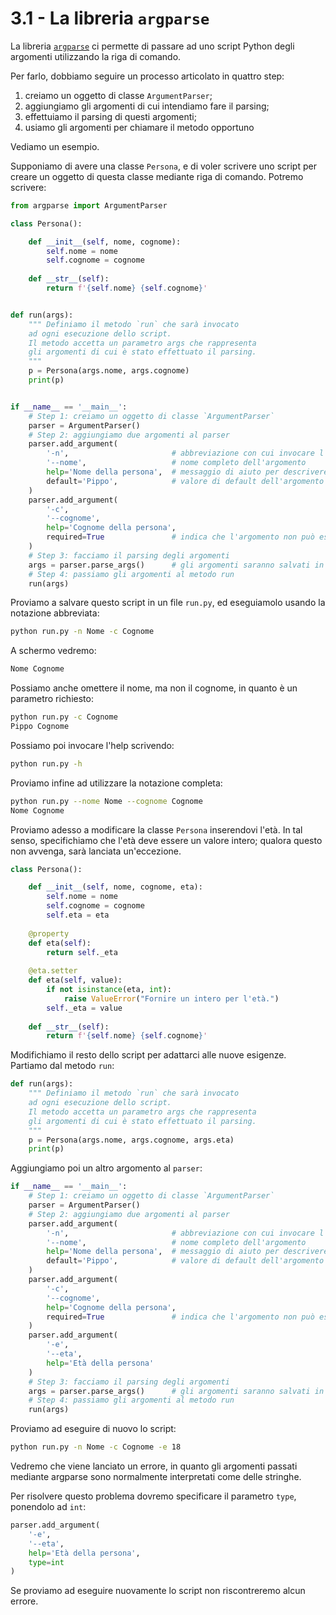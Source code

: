 # 3.1 - La libreria `argparse`

La libreria [`argparse`](https://docs.python.org/3/library/argparse.html) ci permette di passare ad uno script Python degli argomenti utilizzando la riga di comando.

Per farlo, dobbiamo seguire un processo articolato in quattro step:

1. creiamo un oggetto di classe `ArgumentParser`;
2. aggiungiamo gli argomenti di cui intendiamo fare il parsing;
3. effettuiamo il parsing di questi argomenti;
4. usiamo gli argomenti per chiamare il metodo opportuno

Vediamo un esempio.

Supponiamo di avere una classe `Persona`, e di voler scrivere uno script per creare un oggetto di questa classe mediante riga di comando. Potremo scrivere:

```py
from argparse import ArgumentParser

class Persona():

    def __init__(self, nome, cognome):
        self.nome = nome
        self.cognome = cognome
    
    def __str__(self):
        return f'{self.nome} {self.cognome}'


def run(args):
    """ Definiamo il metodo `run` che sarà invocato
    ad ogni esecuzione dello script.
    Il metodo accetta un parametro args che rappresenta
    gli argomenti di cui è stato effettuato il parsing.
    """
    p = Persona(args.nome, args.cognome)
    print(p)


if __name__ == '__main__':
    # Step 1: creiamo un oggetto di classe `ArgumentParser`
    parser = ArgumentParser()
    # Step 2: aggiungiamo due argomenti al parser
    parser.add_argument(
        '-n',                       # abbreviazione con cui invocare l'argomento
        '--nome',                   # nome completo dell'argomento
        help='Nome della persona',  # messaggio di aiuto per descrivere l'argomento
        default='Pippo',            # valore di default dell'argomento
    )
    parser.add_argument(
        '-c',
        '--cognome',
        help='Cognome della persona',
        required=True               # indica che l'argomento non può essere omesso
    )
    # Step 3: facciamo il parsing degli argomenti
    args = parser.parse_args()      # gli argomenti saranno salvati in args
    # Step 4: passiamo gli argomenti al metodo run
    run(args)
```

Proviamo a salvare questo script in un file `run.py`, ed eseguiamolo usando la notazione abbreviata:

```sh
python run.py -n Nome -c Cognome
```

A schermo vedremo:

```sh
Nome Cognome
```

Possiamo anche omettere il nome, ma non il cognome, in quanto è un parametro richiesto:

```sh
python run.py -c Cognome
Pippo Cognome
```

Possiamo poi invocare l'help scrivendo:

```sh
python run.py -h
```

Proviamo infine ad utilizzare la notazione completa:

```sh
python run.py --nome Nome --cognome Cognome
Nome Cognome
```

Proviamo adesso a modificare la classe `Persona` inserendovi l'età. In tal senso, specifichiamo che l'età deve essere un valore intero; qualora questo non avvenga, sarà lanciata un'eccezione.

```py
class Persona():

    def __init__(self, nome, cognome, eta):
        self.nome = nome
        self.cognome = cognome
        self.eta = eta
    
    @property
    def eta(self):
        return self._eta
    
    @eta.setter
    def eta(self, value):
        if not isinstance(eta, int):
            raise ValueError("Fornire un intero per l'età.")
        self._eta = value
    
    def __str__(self):
        return f'{self.nome} {self.cognome}'
```

Modifichiamo il resto dello script per adattarci alle nuove esigenze. Partiamo dal metodo `run`:

```py hl_lines="7"
def run(args):
    """ Definiamo il metodo `run` che sarà invocato
    ad ogni esecuzione dello script.
    Il metodo accetta un parametro args che rappresenta
    gli argomenti di cui è stato effettuato il parsing.
    """
    p = Persona(args.nome, args.cognome, args.eta)
    print(p)
```

Aggiungiamo poi un altro argomento al `parser`:

```py hl_lines "16 17 18 19 20"
if __name__ == '__main__':
    # Step 1: creiamo un oggetto di classe `ArgumentParser`
    parser = ArgumentParser()
    # Step 2: aggiungiamo due argomenti al parser
    parser.add_argument(
        '-n',                       # abbreviazione con cui invocare l'argomento
        '--nome',                   # nome completo dell'argomento
        help='Nome della persona',  # messaggio di aiuto per descrivere l'argomento
        default='Pippo',            # valore di default dell'argomento
    )
    parser.add_argument(
        '-c',
        '--cognome',
        help='Cognome della persona',
        required=True               # indica che l'argomento non può essere omesso
    )
    parser.add_argument(
        '-e',
        '--eta',
        help='Età della persona'
    )
    # Step 3: facciamo il parsing degli argomenti
    args = parser.parse_args()      # gli argomenti saranno salvati in args
    # Step 4: passiamo gli argomenti al metodo run
    run(args)
```

Proviamo ad eseguire di nuovo lo script:

```sh
python run.py -n Nome -c Cognome -e 18
```

Vedremo che viene lanciato un errore, in quanto gli argomenti passati mediante argparse sono normalmente interpretati come delle stringhe.

Per risolvere questo problema dovremo specificare il parametro `type`, ponendolo ad `int`:

```py hl_lines "5"
parser.add_argument(
    '-e',
    '--eta',
    help='Età della persona',
    type=int
)
```

Se proviamo ad eseguire nuovamente lo script non riscontreremo alcun errore.
